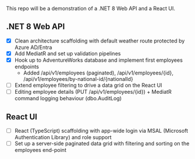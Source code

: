 This repo will be a demonstration of a .NET 8 Web API and a React UI.

## .NET 8 Web API
- [x] Clean architecture scaffolding with default weather route protected by Azure AD/Entra
- [x] Add MediatR and set up validation pipelines
- [x] Hook up to AdventureWorks database and implement first employees endpoints
  - Added /api/v1/employees (paginated), /api/v1/employees/{id}, /api/v1/employees/by-national-id/{nationalId}
- [ ] Extend employee filtering to drive a data grid on the React UI
- [ ] Editing employee details (PUT /api/v1/employees/{id}) + MediatR command logging behaviour (dbo.AuditLog)

## React UI
- [ ] React (TypeScript) scaffolding with app-wide login via MSAL (Microsoft Authentication Library) and role support
- [ ] Set up a server-side paginated data grid with filtering and sorting on the employees end-point